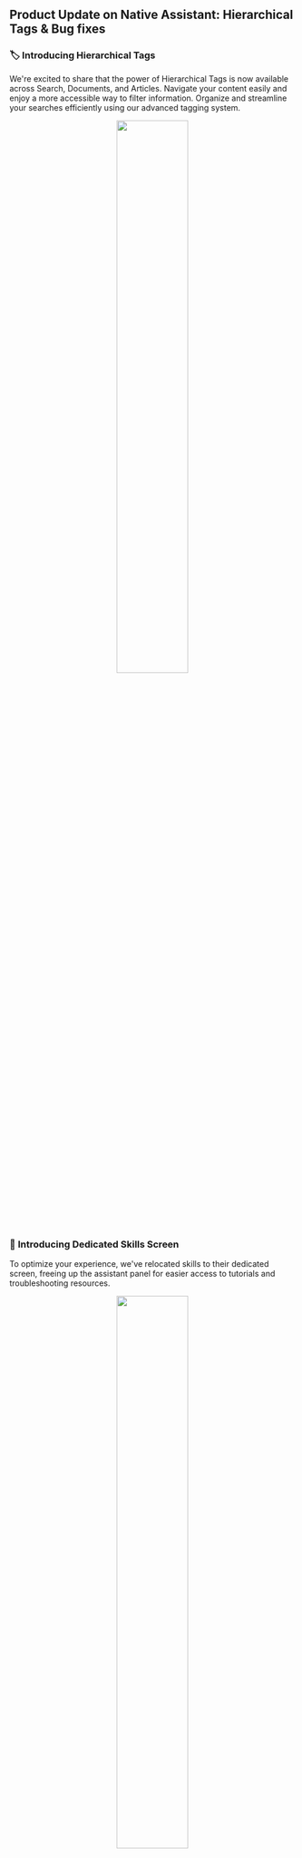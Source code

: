 ## Product Update on Native Assistant: Hierarchical Tags & Bug fixes


### 🏷️ **Introducing Hierarchical Tags** 

We're excited to share that the power of Hierarchical Tags is now available across Search, Documents, and Articles. Navigate your content easily and enjoy a more accessible way to filter information. Organize and streamline your searches efficiently using our advanced tagging system.

 <p align="center"><img src="https://hs-8974650.f.hubspotemail.net/hub/8974650/hubfs/tags.gif?upscale=true&width=500&upscale=true&name=tags.gif" width="50%"></p>

### 📲 **Introducing Dedicated Skills Screen**
 
To optimize your experience, we've relocated skills to their dedicated screen, freeing up the assistant panel for easier access to tutorials and troubleshooting resources.

 <p align="center"><img src="https://hs-8974650.f.hubspotemail.net/hub/8974650/hubfs/skills_panel.gif?upscale=true&width=470&upscale=true&name=skills_panel.gif" width="50%"></p>

 ### What else is new?

* Enjoy a seamless user experience as we optimize performance to make your interactions with our app more efficient and enjoyable.
* We've addressed minor bugs to enhance stability and ensure a seamless experience for our users.
* We've revamped touch targets on Android, refining the user experience by improving accuracy and responsiveness making navigation more intuitive and effortless for all users.


